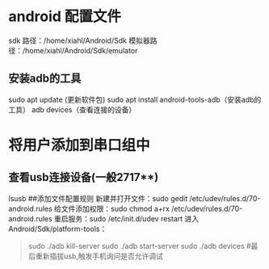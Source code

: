 # android 配置文件
sdk 路径：/home/xiahl/Android/Sdk
模拟器路径：/home/xiahl/Android/Sdk/emulator
## 安装adb的工具
sudo apt update (更新软件包)
sudo apt install android-tools-adb（安装adb的工具）
adb devices（查看连接的设备）
# 将用户添加到串口组中
## 查看usb连接设备(一般2717**)
lsusb
##添加文件配置规则
新建并打开文件：sudo gedit /etc/udev/rules.d/70-android.rules
给文件添加权限：sudo chmod a+rx /etc/udev/rules.d/70-android.rules
重启服务：sudo /etc/init.d/udev restart
进入Android/Sdk/platform-tools：
>sudo ./adb kill-server
>sudo ./adb start-server
>sudo ./adb devices
#最后重新插拔usb,触发手机询问是否允许调试


